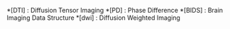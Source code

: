 *[DTI] : Diffusion Tensor Imaging
*[PD] : Phase Difference
*[BIDS] : Brain Imaging Data Structure
*[dwi] : Diffusion Weighted Imaging 
